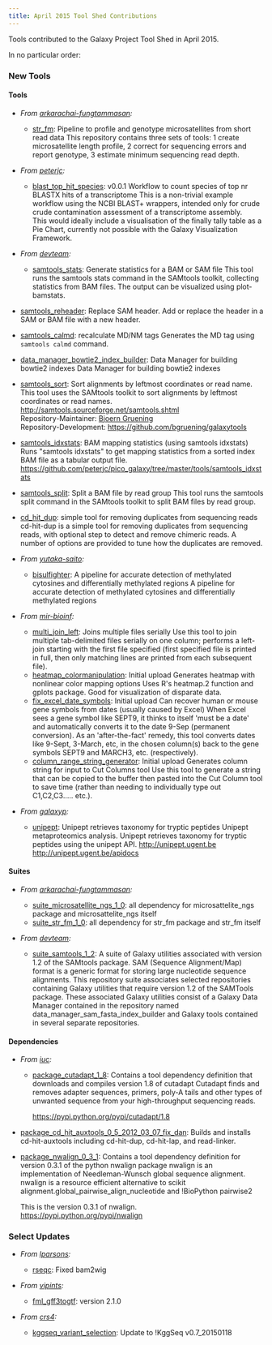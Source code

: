 ```yaml
---
title: April 2015 Tool Shed Contributions
---
```



Tools contributed to the Galaxy Project Tool Shed in April 2015.

In no particular order:

### New Tools

#### Tools

* *From [arkarachai-fungtammasan](https://toolshed.g2.bx.psu.edu/view/arkarachai-fungtammasan):*
  * [str_fm](https://toolshed.g2.bx.psu.edu/view/arkarachai-fungtammasan/str_fm): Pipeline to profile and genotype microsatellites from short read data This repository contains three sets of tools: 1 create microsatellite length profile, 2 correct for sequencing errors and report genotype, 3 estimate minimum sequencing read depth.

* *From [peterjc](https://toolshed.g2.bx.psu.edu/view/peterjc):*
  * [blast_top_hit_species](https://toolshed.g2.bx.psu.edu/view/peterjc/blast_top_hit_species): v0.0.1 Workflow to count species of top nr BLASTX hits of a transcriptome This is a non-trivial example workflow using the NCBI BLAST+ wrappers, intended only for crude crude contamination assessment of a transcriptome assembly.<br />This would ideally include a visualisation of the finally tally table as a Pie Chart, currently not possible with the Galaxy Visualization Framework.

* *From [devteam](https://toolshed.g2.bx.psu.edu/view/devteam):*
  * [samtools_stats](https://toolshed.g2.bx.psu.edu/view/devteam/samtools_stats): Generate statistics for a BAM or SAM file This tool runs the samtools stats command in the SAMtools toolkit, collecting statistics from BAM files. The output can be visualized using plot-bamstats.

* [samtools_reheader](https://toolshed.g2.bx.psu.edu/view/devteam/samtools_reheader): Replace SAM header. Add or replace the header in a SAM or BAM file with a new header.
* [samtools_calmd](https://toolshed.g2.bx.psu.edu/view/devteam/samtools_calmd): recalculate MD/NM tags Generates the MD tag using ``samtools calmd`` command.
* [data_manager_bowtie2_index_builder](https://toolshed.g2.bx.psu.edu/view/devteam/data_manager_bowtie2_index_builder): Data Manager for building bowtie2 indexes Data Manager for building bowtie2 indexes
* [samtools_sort](https://toolshed.g2.bx.psu.edu/view/devteam/samtools_sort): Sort alignments by leftmost coordinates or read name. This tool uses the SAMtools toolkit to sort alignments by leftmost coordinates or read names.
    http://samtools.sourceforge.net/samtools.shtml <br />Repository-Maintainer: [Bjoern Gruening](/src/BjoernGruening/index.md)<br />Repository-Development: https://github.com/bgruening/galaxytools
* [samtools_idxstats](https://toolshed.g2.bx.psu.edu/view/devteam/samtools_idxstats): BAM mapping statistics (using samtools idxstats) Runs "samtools idxstats" to get mapping statistics from a sorted index BAM file as a tabular output file.
    https://github.com/peterjc/pico_galaxy/tree/master/tools/samtools_idxstats
* [samtools_split](https://toolshed.g2.bx.psu.edu/view/devteam/samtools_split):  Split a BAM file by read group This tool runs the samtools split command in the SAMtools toolkit to split BAM files by read group.
* [cd_hit_dup](https://toolshed.g2.bx.psu.edu/view/devteam/cd_hit_dup): simple tool for removing duplicates from sequencing reads  cd-hit-dup is a simple tool for removing duplicates from sequencing reads, with optional step to detect and remove chimeric reads. A number of options are provided to tune how the duplicates are removed.


* *From [yutaka-saito](https://toolshed.g2.bx.psu.edu/view/yutaka-saito):*
  * [bisulfighter](https://toolshed.g2.bx.psu.edu/view/yutaka-saito/bisulfighter): A pipeline for accurate detection of methylated cytosines and differentially methylated regions A pipeline for accurate detection of methylated cytosines and differentially methylated regions

* *From [mir-bioinf](https://toolshed.g2.bx.psu.edu/view/mir-bioinf):*
  * [multi_join_left](https://toolshed.g2.bx.psu.edu/view/mir-bioinf/multi_join_left): Joins multiple files serially Use this tool to join multiple tab-delimited files serially on one column; performs a left-join starting with the first file specified (first specified file is printed in full, then only matching lines are printed from each subsequent file).
  * [heatmap_colormanipulation](https://toolshed.g2.bx.psu.edu/view/mir-bioinf/heatmap_colormanipulation): Initial upload Generates heatmap with nonlinear color mapping options Uses R's heatmap.2 function and gplots package. Good for visualization of disparate data.
  * [fix_excel_date_symbols](https://toolshed.g2.bx.psu.edu/view/mir-bioinf/fix_excel_date_symbols): Initial upload Can recover human or mouse gene symbols from dates (usually caused by Excel) When Excel sees a gene symbol like SEPT9, it thinks to itself 'must be a date' and automatically converts it to the date 9-Sep (permanent conversion). As an 'after-the-fact' remedy, this tool converts dates like 9-Sept, 3-March, etc, in the chosen column(s) back to the gene symbols SEPT9 and MARCH3, etc. (respectively).
  * [column_range_string_generator](https://toolshed.g2.bx.psu.edu/view/mir-bioinf/column_range_string_generator): Initial upload Generates column string for input to Cut Columns tool Use this tool to generate a string that can be copied to the buffer then pasted into the Cut Column tool to save time (rather than needing to individually type out C1,C2,C3..... etc.).


* *From [galaxyp](https://toolshed.g2.bx.psu.edu/view/galaxyp):*
  * [unipept](https://toolshed.g2.bx.psu.edu/view/galaxyp/unipept): Unipept retrieves taxonomy for tryptic peptides Unipept metaproteomics analysis.  Unipept retrieves taxonomy for tryptic peptides using the unipept API. 
      http://unipept.ugent.be <br />
      http://unipept.ugent.be/apidocs 

#### Suites

* *From [arkarachai-fungtammasan](https://toolshed.g2.bx.psu.edu/view/arkarachai-fungtammasan):*
  * [suite_microsatellite_ngs_1_0](https://toolshed.g2.bx.psu.edu/view/arkarachai-fungtammasan/suite_microsatellite_ngs_1_0): all dependency for microsattelite_ngs package and microsattelite_ngs itself
  * [suite_str_fm_1_0](https://toolshed.g2.bx.psu.edu/view/arkarachai-fungtammasan/suite_str_fm_1_0): all dependency for str_fm package and str_fm itself

* *From [devteam](https://toolshed.g2.bx.psu.edu/view/devteam):*
  * [suite_samtools_1_2](https://toolshed.g2.bx.psu.edu/view/devteam/suite_samtools_1_2): A suite of Galaxy utilities associated with version 1.2 of the SAMtools package. SAM (Sequence Alignment/Map) format is a generic format for storing large nucleotide sequence alignments.   This repository suite associates selected repositories containing Galaxy utilities that require version 1.2 of the SAMTools package.  These associated Galaxy utilities consist of a Galaxy Data Manager contained in the repository named data_manager_sam_fasta_index_builder and Galaxy tools contained in several separate repositories.


#### Dependencies

* *From [iuc](https://toolshed.g2.bx.psu.edu/view/iuc):*
  * [package_cutadapt_1_8](https://toolshed.g2.bx.psu.edu/view/iuc/package_cutadapt_1_8): Contains a tool dependency definition that downloads and compiles version 1.8 of cutadapt Cutadapt finds and removes adapter sequences, primers, poly-A tails and other types of unwanted sequence from your high-throughput sequencing reads.

     https://pypi.python.org/pypi/cutadapt/1.8

* [package_cd_hit_auxtools_0_5_2012_03_07_fix_dan](https://toolshed.g2.bx.psu.edu/view/iuc/package_cd_hit_auxtools_0_5_2012_03_07_fix_dan): Builds and installs cd-hit-auxtools including cd-hit-dup, cd-hit-lap, and read-linker. 
* [package_nwalign_0_3_1](https://toolshed.g2.bx.psu.edu/view/iuc/package_nwalign_0_3_1): Contains a tool dependency definition for version 0.3.1 of the python nwalign package nwalign is an implementation of Needleman-Wunsch global sequence alignment.  nwalign is a resource efficient alternative to scikit alignment.global_pairwise_align_nucleotide and !BioPython pairwise2

     This is the version 0.3.1 of nwalign.<br />
     https://pypi.python.org/pypi/nwalign


### Select Updates

* *From [lparsons](https://toolshed.g2.bx.psu.edu/view/nilesh):*
  * [rseqc](https://toolshed.g2.bx.psu.edu/view/nilesh/rseqc): Fixed bam2wig

* *From [vipints](https://toolshed.g2.bx.psu.edu/view/vipints):*
  * [fml_gff3togtf](https://toolshed.g2.bx.psu.edu/view/vipints/fml_gff3togtf): version 2.1.0

* *From [crs4](https://toolshed.g2.bx.psu.edu/view/crs4):*
  * [kggseq_variant_selection](https://toolshed.g2.bx.psu.edu/view/crs4/kggseq_variant_selection): Update to !KggSeq v0.7_20150118
